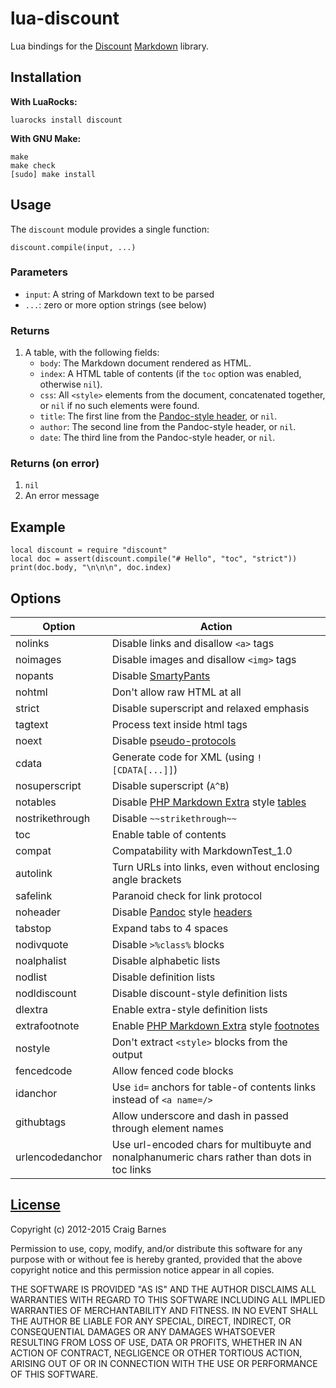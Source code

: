 lua-discount
============

Lua bindings for the [Discount] [Markdown] library.

Installation
------------

**With LuaRocks:**

    luarocks install discount

**With GNU Make:**

    make
    make check
    [sudo] make install

Usage
-----

The `discount` module provides a single function:

    discount.compile(input, ...)

### Parameters

* `input`: A string of Markdown text to be parsed
* `...`: zero or more option strings (see below)

### Returns

1. A table, with the following fields:
   * `body`: The Markdown document rendered as HTML.
   * `index`: A HTML table of contents (if the `toc` option was enabled,
     otherwise `nil`).
   * `css`: All `<style>` elements from the document, concatenated
     together, or `nil` if no such elements were found.
   * `title`: The first line from the [Pandoc-style header], or `nil`.
   * `author`: The second line from the Pandoc-style header, or `nil`.
   * `date`: The third line from the Pandoc-style header, or `nil`.

### Returns (on error)

1. `nil`
2. An error message

Example
-------

    local discount = require "discount"
    local doc = assert(discount.compile("# Hello", "toc", "strict"))
    print(doc.body, "\n\n\n", doc.index)

Options
-------

Option           | Action
-----------------|------------------------------------------
nolinks          | Disable links and disallow `<a>` tags
noimages         | Disable images and disallow `<img>` tags
nopants          | Disable [SmartyPants]
nohtml           | Don't allow raw HTML at all
strict           | Disable superscript and relaxed emphasis
tagtext          | Process text inside html tags
noext            | Disable [pseudo-protocols]
cdata            | Generate code for XML (using `![CDATA[...]]`)
nosuperscript    | Disable superscript (`A^B`)
notables         | Disable [PHP Markdown Extra] style [tables]
nostrikethrough  | Disable `~~strikethrough~~`
toc              | Enable table of contents
compat           | Compatability with MarkdownTest_1.0
autolink         | Turn URLs into links, even without enclosing angle brackets
safelink         | Paranoid check for link protocol
noheader         | Disable [Pandoc] style [headers]
tabstop          | Expand tabs to 4 spaces
nodivquote       | Disable `>%class%` blocks
noalphalist      | Disable alphabetic lists
nodlist          | Disable definition lists
nodldiscount     | Disable discount-style definition lists
dlextra          | Enable extra-style definition lists
extrafootnote    | Enable [PHP Markdown Extra] style [footnotes]
nostyle          | Don't extract `<style>` blocks from the output
fencedcode       | Allow fenced code blocks
idanchor         | Use `id=` anchors for table-of contents links instead of `<a name=/>`
githubtags       | Allow underscore and dash in passed through element names
urlencodedanchor | Use url-encoded chars for multibuyte and nonalphanumeric chars rather than dots in toc links

[License]
---------

Copyright (c) 2012-2015 Craig Barnes

Permission to use, copy, modify, and/or distribute this software for any
purpose with or without fee is hereby granted, provided that the above
copyright notice and this permission notice appear in all copies.

THE SOFTWARE IS PROVIDED "AS IS" AND THE AUTHOR DISCLAIMS ALL WARRANTIES
WITH REGARD TO THIS SOFTWARE INCLUDING ALL IMPLIED WARRANTIES OF
MERCHANTABILITY AND FITNESS. IN NO EVENT SHALL THE AUTHOR BE LIABLE FOR ANY
SPECIAL, DIRECT, INDIRECT, OR CONSEQUENTIAL DAMAGES OR ANY DAMAGES
WHATSOEVER RESULTING FROM LOSS OF USE, DATA OR PROFITS, WHETHER IN AN ACTION
OF CONTRACT, NEGLIGENCE OR OTHER TORTIOUS ACTION, ARISING OUT OF OR IN
CONNECTION WITH THE USE OR PERFORMANCE OF THIS SOFTWARE.


[License]: http://en.wikipedia.org/wiki/ISC_license "ISC License"
[Discount]: http://www.pell.portland.or.us/~orc/Code/discount/
[Markdown]: https://en.wikipedia.org/wiki/Markdown
[SmartyPants]: http://www.pell.portland.or.us/~orc/Code/discount/#smartypants
[PHP Markdown Extra]: http://michelf.com/projects/php-markdown/extra/
[tables]: http://michelf.ca/projects/php-markdown/extra/#table
[Pandoc]: http://johnmacfarlane.net/pandoc/
[Pandoc-style header]: http://www.pell.portland.or.us/~orc/Code/discount/#headers
[headers]: http://johnmacfarlane.net/pandoc/README.html#title-block
[pseudo-protocols]: http://www.pell.portland.or.us/~orc/Code/discount/#pseudo
[footnotes]: http://michelf.com/projects/php-markdown/extra/#footnotes
